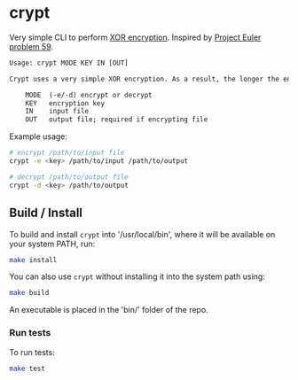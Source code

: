 # crypt
Very simple CLI to perform [XOR
encryption](https://en.wikipedia.org/wiki/XOR_cipher). Inspired by [Project
Euler problem 59](https://projecteuler.net/problem=59).

```txt
Usage: crypt MODE KEY IN [OUT]

Crypt uses a very simple XOR encryption. As a result, the longer the encryption key, the more secure the encryption.

    MODE  (-e/-d) encrypt or decrypt
    KEY   encryption key
    IN    input file
    OUT   output file; required if encrypting file
```

Example usage:
```bash
# encrypt /path/to/input file
crypt -e <key> /path/to/input /path/to/output

# decrypt /path/to/output file
crypt -d <key> /path/to/output
```

## Build / Install
To build and install `crypt` into '/usr/local/bin', where it will be available on your system PATH, run:
```bash
make install
```

You can also use `crypt` without installing it into the system path using:
```bash
make build
```
An executable is placed in the 'bin/' folder of the repo.

### Run tests
To run tests:
```bash
make test
```
